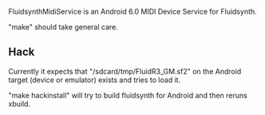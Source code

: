 FluidsynthMidiService is an Android 6.0 MIDI Device Service for Fluidsynth.

"make" should take general care.

Hack
----

Currently it expects that "/sdcard/tmp/FluidR3\_GM.sf2" on the Android
target (device or emulator) exists and tries to load it.

"make hackinstall" will try to build fluidsynth for Android and then
reruns xbuild.
